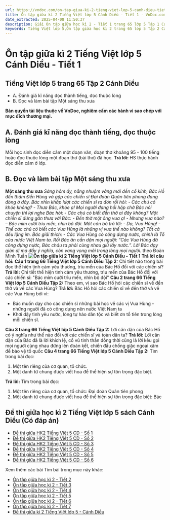 ```yaml
---
url: https://vndoc.com/on-tap-giua-ki-2-tieng-viet-lop-5-canh-dieu-tiet-1-324084
title: Ôn tập giữa kì 2 Tiếng Việt lớp 5 Cánh Diều - Tiết 1 - VnDoc.com
date_extracted: 2025-04-08 11:50:37
description: Giải Ôn tập giữa học kì 2 - Tiết 1 trang 65 lớp 5 Tập 1 Cánh Diều gồm các phần hướng dẫn giải chi tiết, đầy đủ nhất chỉ có trên VnDoc. Mời các bạn tham khảo.
keywords: Tiếng Việt lớp 5,Ôn tập giữa học kì 2 trang 65 lớp 5 Tập 2 Cánh Diều,Tiếng Việt lớp 5 trang 65 Tập 2 Cánh Diều,ôn tập giữa học kì 2,ôn tập giữa học kì 2 lớp 5 tiếng việt,Ôn tập giữa học kì 2 Tiếng Việt lớp 5,ôn tập giữa học kì 2 tiếng việt lớp 5 Cánh Diều,Tiếng Việt lớp 5 Tập 2 trang 65 Cánh Diều,Tiếng Việt lớp 5 Cánh Diều,Tiếng Việt lớp 5 Tập 2,sgk Tiếng Việt lớp 5
---
```


# Ôn tập giữa kì 2 Tiếng Việt lớp 5 Cánh Diều - Tiết 1
## **Tiếng Việt lớp 5 trang 65 Tập 2 Cánh Diều**
  * A. Đánh giá kĩ năng đọc thành tiếng, đọc thuộc lòng
  * B. Đọc và làm bài tập Một sáng thu xưa

**Bản quyền tài liệu thuộc về VnDoc, nghiêm cấm các hành vi sao chép với mục đích thương mại.**
## **A. Đánh giá kĩ năng đọc thành tiếng, đọc thuộc lòng**
Mỗi học sinh đọc diễn cảm một đoạn văn, đoạn thơ khoảng 95 - 100 tiếng hoặc đọc thuộc lòng một đoạn thơ \(bài thơ\) đã học.
**Trả lời:**
HS thực hành đọc diễn cảm ở lớp.
## **B. Đọc và làm bài tập Một sáng thu xưa**
**Một sáng thu xưa**
 _Sáng hôm ấy, nắng nhuộm vàng mái đền cổ kính, Bác Hồ đến thăm Đền Hùng và gặp các chiến sĩ Đại đoàn Quân tiên phong đang đóng ở đây._
_Bác nhìn khắp lượt các chiến sĩ ra đón rồi hỏi:_
_\- Các chú có khỏe không?_
_\- Thưa Bác, khỏe ạ\!_
_Mọi người đang hồi hộp chờ Bác nói chuyện thì lại nghe Bác hỏi:_
_\- Các chú có biết đền thờ ai đây không?_
_Một chiến sĩ đứng gần thưa với Bác:_
_\- Đền thờ một ông vua ạ\!_
_\- Nhưng vua nào? – Bác mỉm cười trìu mến, nhìn bộ đội._
_Một cán bộ trả lời:_
_\- Dạ, Vua Hùng\!_
_\- Thế các chú có biết các Vua Hùng là những vị vua thế nào không?_
_Tất cả đều lặng im. Bác giải thích:_
_\- Các Vua Hùng có công dựng nước, chính là Tổ của nước Việt Nam ta._
_Rồi Bác ân cần dặn mọi người: “Các Vua Hùng đã công dựng nước, Bác cháu ta phải cùng nhau giữ lấy nước.”._
_Lời Bác dạy giản dị mà đầy ý nghĩa, còn vang vọng mãi trong lòng mọi người._
theo Đoàn Minh Tuấn
**![Ôn tập giữa kì 2 Tiếng Việt lớp 5 Cánh Diều - Tiết 1](https://i.vdoc.vn/data/image/2025/03/19/638779894647697836.png)**
**Trả lời câu hỏi:**
**Câu 1 trang 66 Tiếng Việt lớp 5 Cánh Diều Tập 2:** Chi tiết nào trong bài đọc thể hiện tình cảm yêu thương, trìu mến của Bác Hồ đối với các chiến sĩ?
**Trả lời:**
Chi tiết thể hiện tình cảm yêu thương, trìu mến của Bác Hồ đối với các chiến sĩ: "Bác mỉm cười trìu mến, nhìn bộ đội"
**Câu 2 trang 66 Tiếng Việt lớp 5 Cánh Diều Tập 2:** Theo em, vì sao Bác Hồ hỏi các chiến sĩ về đền thờ và về các Vua Hùng?
**Trả lời:**
Bác Hồ hỏi các chiến sĩ về đền thờ và về các Vua Hùng bởi vì:
  * Bác muốn dạy cho các chiến sĩ những bài học về các vị Vua Hùng - những người đã có công dựng nên nước Việt Nam ta
  * Khơi dậy tình yêu nước, lòng tự hào dân tộc và biết ơn tổ tiên trong lòng mỗi chiến sĩ.

**Câu 3 trang 66 Tiếng Việt lớp 5 Cánh Diều Tập 2:** Lời căn dặn của Bác Hồ có ý nghĩa như thế nào đối với các chiến sĩ và toàn dân ta?
**Trả lời:**
Lời căn dặn của Bác đã là lời khích lệ, cổ vũ tinh thần đồng thời cũng là lời kêu gọi mọi người cùng nhau đứng lên đoàn kết, chiến đấu chống giặc ngoại xâm để bảo vệ tổ quốc
**Câu 4 trang 66 Tiếng Việt lớp 5 Cánh Diều Tập 2:** Tìm trong bài đọc:
  1. Một tên riêng của cơ quan, tổ chức.
  2. Một danh từ chung được viết hoa để thể hiện sự tôn trọng đặc biệt.

**Trả lời:**
Tìm trong bài đọc:
  1. Một tên riêng của cơ quan, tổ chức: Đại đoàn Quân tiên phong
  2. Một danh từ chung được viết hoa để thể hiện sự tôn trọng đặc biệt: Bác

## **Đề thi giữa học kì 2 Tiếng Việt lớp 5 sách Cánh Diều \(Có đáp án\)**
  * [Đề thi giữa HK2 Tiếng Việt 5 CD - Số 1](<https://vndoc.com/de-thi-giua-ki-2-tieng-viet-lop-5-canh-dieu-de-so-1-337745>)
  * [Đề thi giữa HK2 Tiếng Việt 5 CD - Số 2](<https://vndoc.com/de-thi-giua-ki-2-tieng-viet-lop-5-canh-dieu-de-so-2-337756>)
  * [Đề thi giữa HK2 Tiếng Việt 5 CD - Số 3](<https://vndoc.com/de-thi-giua-ki-2-tieng-viet-lop-5-canh-dieu-de-so-3-337769>)
  * [Đề thi giữa HK2 Tiếng Việt 5 CD - Số 4](<https://vndoc.com/de-thi-giua-ki-2-tieng-viet-lop-5-canh-dieu-de-so-4-338013>)
  * [Đề thi giữa HK2 Tiếng Việt 5 CD - Số 5](<https://vndoc.com/de-thi-giua-ki-2-tieng-viet-lop-5-canh-dieu-de-so-5-338015>)
  * [Đề thi giữa HK2 Tiếng Việt 5 CD - Số 6](<https://vndoc.com/de-thi-giua-ki-2-tieng-viet-lop-5-canh-dieu-de-so-6-338017>)

Xem thêm các bài Tìm bài trong mục này khác:
  * [Ôn tập giữa học kì 2 - Tiết 2](</on-tap-giua-ki-2-tieng-viet-lop-5-canh-dieu-tiet-2-324085>)
  * [Ôn tập giữa học kì 2 - Tiết 3](</on-tap-giua-hoc-ki-2-tieng-viet-lop-5-tiet-3-3777>)
  * [Ôn tập giữa học kì 2 - Tiết 4](</on-tap-giua-hoc-ki-2-tieng-viet-lop-5-tiet-4-3783>)
  * [Ôn tập giữa học kì 2 - Tiết 5](</on-tap-giua-ki-2-tieng-viet-lop-5-canh-dieu-tiet-5-324091>)
  * [Ôn tập giữa học kì 2 - Tiết 6](</on-tap-giua-ki-2-tieng-viet-lop-5-canh-dieu-tiet-6-324095>)
  * [Ôn tập giữa học kì 2 - Tiết 7](</on-tap-giua-hoc-ki-2-tieng-viet-lop-5-tiet-7-3954>)
  * [Đề thi giữa kì 2 Tiếng Việt lớp 5 - Cánh Diều](</de-thi-giua-ki-2-lop-5-mon-tieng-viet>)

